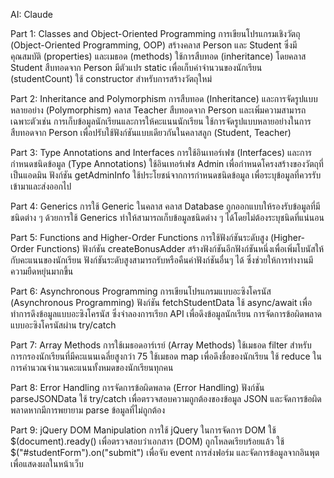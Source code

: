 AI: Claude

Part 1: Classes and Object-Oriented Programming
การเขียนโปรแกรมเชิงวัตถุ (Object-Oriented Programming, OOP)
สร้างคลาส Person และ Student ซึ่งมีคุณสมบัติ (properties) และเมธอด (methods) ใช้การสืบทอด (inheritance) โดยคลาส Student สืบทอดจาก Person
มีตัวแปร static เพื่อเก็บค่าจำนวนของนักเรียน (studentCount)
ใช้ constructor สำหรับการสร้างวัตถุใหม่

Part 2: Inheritance and Polymorphism
การสืบทอด (Inheritance) และการจัดรูปแบบหลายอย่าง (Polymorphism)
คลาส Teacher สืบทอดจาก Person และเพิ่มความสามารถเฉพาะตัวเช่น การเก็บข้อมูลนักเรียนและการให้คะแนนนักเรียน
ใช้การจัดรูปแบบหลายอย่างในการสืบทอดจาก Person เพื่อปรับใช้ฟังก์ชันแบบเดียวกันในคลาสลูก (Student, Teacher)

Part 3: Type Annotations and Interfaces
การใช้อินเทอร์เฟซ (Interfaces) และการกำหนดชนิดข้อมูล (Type Annotations)
ใช้อินเทอร์เฟซ Admin เพื่อกำหนดโครงสร้างของวัตถุที่เป็นแอดมิน
ฟังก์ชัน getAdminInfo ใช้ประโยชน์จากการกำหนดชนิดข้อมูล เพื่อระบุข้อมูลที่ควรรับเข้ามาและส่งออกไป

Part 4: Generics
การใช้ Generic ในคลาส
คลาส Database ถูกออกแบบให้รองรับข้อมูลที่มีชนิดต่าง ๆ ด้วยการใช้ Generics ทำให้สามารถเก็บข้อมูลชนิดต่าง ๆ ได้โดยไม่ต้องระบุชนิดที่แน่นอน

Part 5: Functions and Higher-Order Functions
การใช้ฟังก์ชันระดับสูง (Higher-Order Functions)
ฟังก์ชัน createBonusAdder สร้างฟังก์ชันอีกฟังก์ชันหนึ่งเพื่อเพิ่มโบนัสให้กับคะแนนของนักเรียน
ฟังก์ชันระดับสูงสามารถรับหรือคืนค่าฟังก์ชันอื่นๆ ได้ ซึ่งช่วยให้การทำงานมีความยืดหยุ่นมากขึ้น

Part 6: Asynchronous Programming
การเขียนโปรแกรมแบบอะซิงโครนัส (Asynchronous Programming)
ฟังก์ชัน fetchStudentData ใช้ async/await เพื่อทำการดึงข้อมูลแบบอะซิงโครนัส ซึ่งจำลองการเรียก API เพื่อดึงข้อมูลนักเรียน
การจัดการข้อผิดพลาดแบบอะซิงโครนัสผ่าน try/catch

Part 7: Array Methods
การใช้เมธอดอาร์เรย์ (Array Methods)
ใช้เมธอด filter สำหรับการกรองนักเรียนที่มีคะแนนเฉลี่ยสูงกว่า 75
ใช้เมธอด map เพื่อดึงชื่อของนักเรียน
ใช้ reduce ในการคำนวณจำนวนคะแนนทั้งหมดของนักเรียนทุกคน

Part 8: Error Handling
การจัดการข้อผิดพลาด (Error Handling)
ฟังก์ชัน parseJSONData ใช้ try/catch เพื่อตรวจสอบความถูกต้องของข้อมูล JSON และจัดการข้อผิดพลาดหากมีการพยายาม parse ข้อมูลที่ไม่ถูกต้อง

Part 9: jQuery DOM Manipulation
การใช้ jQuery ในการจัดการ DOM
ใช้ $(document).ready() เพื่อตรวจสอบว่าเอกสาร (DOM) ถูกโหลดเรียบร้อยแล้ว
ใช้ $("#studentForm").on("submit") เพื่อจับ event การส่งฟอร์ม และจัดการข้อมูลจากอินพุตเพื่อแสดงผลในหน้าเว็บ
